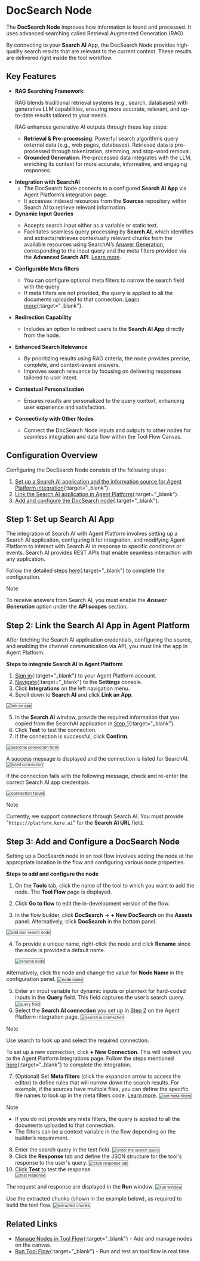 # DocSearch Node

The **DocSearch Node** improves how information is found and processed. It uses advanced searching called Retrieval Augmented Generation (RAG). 

By connecting to your **Search AI** App, the DocSearch Node provides high-quality search results that are relevant to the current context. These results are delivered right inside the tool workflow.

## Key Features

* **RAG Searching Framework**:

    RAG blends traditional retrieval systems (e.g., search, databases) with generative LLM capabilities, ensuring more accurate, relevant, and up-to-date results tailored to your needs.

    RAG enhances generative AI outputs through these key steps:

    <ul><li><b>Retrieval & Pre-processing</b>: Powerful search algorithms query external data (e.g., web pages, databases). Retrieved data is pre-processed through tokenization, stemming, and stop-word removal.</li>
    <li><b>Grounded Generation</b>: Pre-processed data integrates with the LLM, enriching its context for more accurate, informative, and engaging responses.</li></ul>
<ul><li><b>Integration with SearchAI</b>     
    <ul><li>The DocSearch Node connects to a configured <b>Search AI App</b> via Agent Platform’s integration page.</li>
    <li>It accesses indexed resources from the <b>Sources</b> repository within Search AI to retrieve relevant information.</li></ul></li>
    <li><b>Dynamic Input Queries</b></li>
    <ul><li>Accepts search input either as a variable or static text.</li>
    <li>Facilitates seamless query processing by <b>Search AI</b>, which identifies and extracts/retrieves contextually relevant chunks from the available resources using SearchAI’s <a href="https://docs.kore.ai/xo/searchai/answer-generation/" target="_blank">Answer Generation</a>, corresponding to the input query and the meta filters provided via the <b>Advanced Search API</b>. <a href="https://docs.kore.ai/xo/apis/searchai/answer-generation/" target="_blank">Learn more</a>.</li></ul></ul>

* **Configurable Meta filters**

    * You can configure optional meta filters to narrow the search field with the query.
    * If meta filters are not provided, the query is applied to all the documents uploaded to that connection. [Learn more](../types-of-nodes/docsearch-node.md/#step-2-link-the-search-ai-app-in-agent-platform){:target="_blank"}.

* **Redirection Capability**

    * Includes an option to redirect users to the **Search AI App** directly from the node.

* **Enhanced Search Relevance**

    * By prioritizing results using RAG criteria, the node provides precise, complete, and context-aware answers.
    * Improves search relevance by focusing on delivering responses tailored to user intent.

* **Contextual Personalization**

    * Ensures results are personalized to the query context, enhancing user experience and satisfaction.

* **Connectivity with Other Nodes**

    * Connect the DocSearch Node inputs and outputs to other nodes for seamless integration and data flow within the Tool Flow Canvas.

## Configuration Overview

Configuring the DocSearch Node consists of the following steps:

1. [Set up a Search AI application and the information source for Agent Platform integration](../types-of-nodes/docsearch-node.md/#step-1-set-up-search-ai-app){:target="_blank"}.
2. [Link the Search AI application in Agent Platform](../types-of-nodes/docsearch-node.md/#step-2-link-the-search-ai-app-in-agent-platform){:target="_blank"}.
3. [Add and configure the DocSearch node](../types-of-nodes/docsearch-node.md/#step-3-add-and-configure-a-docsearch-node){:target="_blank"}.

## Step 1: Set up Search AI App

The integration of Search AI with Agent Platform involves setting up a Search AI application, configuring it for integration, and modifying Agent Platform to interact with Search AI in response to specific conditions or events. Search AI provides REST APIs that enable seamless interaction with any application.

Follow the detailed steps [here](https://docs.kore.ai/xo/apis/automation/api-introduction/#creating-and-managing-jwt-apps-in-xo-platform){:target="_blank"} to complete the configuration.

<div class="admonition note">
<p class="admonition-title">Note</p>
<p>To receive answers from Search AI, you must enable the <b><i>Answer Generation</i></b> option under the <b>API scopes</b> section.</p></div>


## Step 2: Link the Search AI App in Agent Platform

After fetching the Search AI application credentials, configuring the source, and enabling the channel communication via API, you must link the app in Agent Platform. 

**Steps to integrate Search AI in Agent Platform**

1. [Sign in](../../../getting-started/sign-up-sign-in.md){:target="_blank"} to your Agent Platform account.
2. [Navigate](../../../settings/settings-overview.md/#access-settings-console){:target="_blank"} to the **Settings** console.
3. Click **Integrations** on the left navigation menu.
4. Scroll down to **Search AI** and click **Link an App**.
<img src="./../images/link-an-app.png" alt="link an app" title="link an app" style="border: 1px solid gray; zoom:75%;">

5. In the **Search AI** window, provide the required information that you copied from the SearchAI application in 
[Step 1](./docsearch-node.md/#step-1-set-up-search-ai-app){:target="_blank"}.
6. Click **Test** to test the connection.
7. If the connection is successful, click **Confirm**.
<img src="./../images/searchai-connection-form.png" alt="searchai connection form" title="searchai connection form" style="border: 1px solid gray; zoom:75%;">

A success message is displayed and the connection is listed for SearchAI.
<img src="./../images/listed-connection.png" alt="listed connection" title="listed connection" style="border: 1px solid gray; zoom:75%;">

If the connection fails with the following message, check and re-enter the correct Search AI app credentials.

<img src="./../images/connection-failure.png" alt="connection failure" title="connection failure" style="border: 1px solid gray; zoom:75%;">

<div class="admonition note">
<p class="admonition-title">Note</p>
<p>Currently, we support connections through Search AI. You must provide "<code>https://platform.kore.ai</code>" for the <b>Search AI URL</b> field.</p></div>

## Step 3: Add and Configure a DocSearch Node

Setting up a DocSearch node in an tool flow involves adding the node at the appropriate location in the flow and configuring various node properties.

**Steps to add and configure the node**

1. On the **Tools** tab, click the name of the tool to which you want to add the node. The **Tool Flow** page is displayed.

2. Click **Go to flow** to edit the in-development version of the flow.

3. In the flow builder, click **DocSearch** -> **+ New DocSearch** on the **Assets** panel. Alternatively, click **DocSearch** in the bottom panel.
<img src="./../images/add-docsearch-node.png" alt="add doc search node" title="add doc search node" style="border: 1px solid gray; zoom:75%;">

4. To provide a unique name, right-click the node and click **Rename** since the node is provided a default name.

    <img src="./../images/rename-docsearch-node.png" alt="rename node" title="rename node" style="border: 1px solid gray; zoom:75%;">

Alternatively, click the node and change the value for **Node Name** in the configuration panel.
<img src="./../images/node-name.png" alt="node name" title="node name" style="border: 1px solid gray; zoom:75%;">

<ol start="5"><li>Enter an input variable for dynamic inputs or plaintext for hard-coded inputs in the <b>Query</b> field. This field captures the user’s search query.
<img src="./../images/context-input.png" alt="query field" title="query field" style="border: 1px solid gray; zoom:75%;"></li>
<li>Select the <b>Search AI connection</b> you set up in <a href="https://docs.kore.ai/agent-platform/agents/agents-flows/types-of-nodes/docsearch-node/#step-2-link-the-search-ai-app-in-agent-platform" target="_blank">Step 2</a> on the Agent Platform integration page.
<img src="./../images/searchai-connection.png" alt="search ai connection" title="search ai connection" style="border: 1px solid gray; zoom:75%;"></li></ol>

<div class="admonition note">
<p class="admonition-title">Note</p>
<p>Use search to look up and select the required connection.</p></div>

To set up a new connection, click **+ New Connection**. This will redirect you to the Agent Platform Integrations page. Follow the steps mentioned [here](./docsearch-node.md/#step-2-link-the-search-ai-app-in-gale){:target="_blank"} to complete the integration.

<ol start="7"><li>(Optional) Set <b>Meta filters</b> (click the expansion arrow to access the editor) to define rules that will narrow down the search results. For example, if the sources have multiple files, you can define the specific file names to look up in the meta filters code. <a href="https://docs.kore.ai/xo/apis/searchai/answer-generation/#body-parameters" target="_blank">Learn more</a>.
<img src="./../images/set-meta-filters.png" alt="set meta filters" title="set meta filters" style="border: 1px solid gray; zoom:75%;"></li></ol>

<div class="admonition note">
<p class="admonition-title">Note</p>
<p><ul><li>If you do not provide any meta filters, the query is applied to all the documents uploaded to that connection.</li>
<li>The filters can be a context variable in the flow depending on the builder’s requirement.</li></ul></p></div> 

<ol start="8"><li>Enter the search query in the text field.
<img src="./../images/enter-search-query.png" alt="enter the search query" title="enter the search query" style="border: 1px solid gray; zoom:75%;"></li>
<li>Click the <b>Response</b> tab and define the JSON structure for the tool's response to the user's query.
<img src="./../images/click-response-tab.png" alt="click response tab" title="click response tab" style="border: 1px solid gray; zoom:75%;"></li>
<li>Click <b>Test</b> to test the response.</li>
<img src="./../images/test-response.png" alt="test response" title="test response" style="border: 1px solid gray; zoom:75%;"></ol>

The request and response are displayed in the **Run** window.
<img src="./../images/run-window.png" alt="run window" title="run window" style="border: 1px solid gray; zoom:75%;">

Use the extracted chunks (shown in the example below), as required to build the tool flow.
<img src="./../images/chunks-example.png" alt="extracted chunks" title="extracted chunks" style="border: 1px solid gray; zoom:75%;">

## Related Links

* [Manage Nodes in Tool Flow](./../manage-flow-nodes.md){:target="_blank"} - Add and manage nodes on the canvas.
* [Run Tool Flow](./../perform-other-actions-on-the-flow-builder/run-the-flow.md){:target="_blank"} - Run and test an tool flow in real time.


